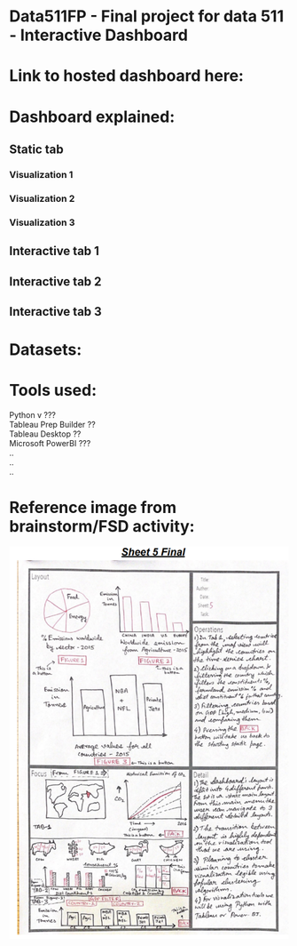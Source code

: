 # Data511FP - Final project for data 511 - Interactive Dashboard

# Link to hosted dashboard here:

# Dashboard explained: 
## __Static tab__
### Visualization 1
### Visualization 2
### Visualization 3
## Interactive tab 1
## Interactive tab 2
## Interactive tab 3

# Datasets:

# Tools used:
Python  v ???  
Tableau Prep Builder  ??  
Tableau Desktop ??  
Microsoft PowerBI ???  
..  
..  
..    


# Reference image from brainstorm/FSD activity:
![image](./Images/FS_Sheet5.png)